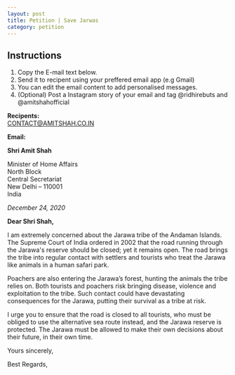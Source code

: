 ```yaml
---
layout: post
title: Petition | Save Jarwas
category: petition
---
```

<script>
function copy(element_id){
  var aux = document.createElement("div");
  aux.setAttribute("contentEditable", true);
  aux.innerHTML = document.getElementById(element_id).innerHTML;
  aux.setAttribute("onfocus", "document.execCommand('selectAll',false,null)"); 
  document.body.appendChild(aux);
  aux.focus();
  document.execCommand("copy");
  document.body.removeChild(aux);
}
 </script>
 <style>
     #axbuttonstwo{
  background-color: 	#ff1329;
  color:white;

  border: none;
  cursor: pointer;
  width: 100%;
  opacity: 0.9;
      font-weight: bold;
}
     #axbuttonstwo:hover{
        opacity: 1;
     }
    </style>
## Instructions
1. Copy the E-mail text below.
2. Send it to recipent using your preffered email app (e.g Gmail)
3. You can edit the email content to add personalised messages.
4. (Optional) Post a Instagram story of your email and tag @ridhirebuts and @amitshahofficial
        
        
  **Recipents:**    
 CONTACT@AMITSHAH.CO.IN
  
  **Email:**
 
<b>Shri Amit Shah</b>

Minister of Home Affairs  
North Block  
Central Secretariat  
New Delhi – 110001  
India

  

*_December 24, 2020_*

  

**Dear Shri Shah,**

I am extremely concerned about the Jarawa tribe of the Andaman Islands. The Supreme Court of India ordered in 2002 that the road running through the Jarawa's reserve should be closed; yet it remains open. The road brings the tribe into regular contact with settlers and tourists who treat the Jarawa like animals in a human safari park.

Poachers are also entering the Jarawa’s forest, hunting the animals the tribe relies on. Both tourists and poachers risk bringing disease, violence and exploitation to the tribe. Such contact could have devastating consequences for the Jarawa, putting their survival as a tribe at risk.

I urge you to ensure that the road is closed to all tourists, who must be obliged to use the alternative sea route instead,  and the Jarawa reserve is protected. The Jarawa must be allowed to make their own decisions about their future, in their own time.

Yours sincerely,


Best Regards, 
